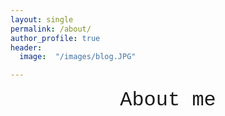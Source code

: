 ```yaml
---
layout: single
permalink: /about/
author_profile: true
header:
  image:  "/images/blog.JPG"

---
```


<div style="margin-bottom:1cm; font-family: 'Courier New', Courier, monospace;" align="center"><font size="6">About me</font></div>
    

 
